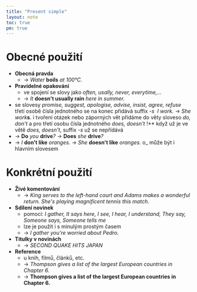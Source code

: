 ```yaml
---
title: "Present simple"
layout: note
toc: true
pm: true
---
```

# Obecné použití
- **Obecná pravda**
    - -> _Water_ **boils** _at 100°C._
- **Pravidelné opakování**
    - ve spojení se slovy jako _often, usally, never, everytime,..._
    - -> _It_ **doesn't usually rain** _here in summer._
- se slovesy _promise, suggest, apologise, advise, insist, agree, refuse_
 třetí osobě čísla jednotného se na konec přidává suffix _-s_
 _I work._ -> _She work_**s**.
i tvoření otázek nebo záporných vět přidáme do věty sloveso _do, don't_ a pro třetí osobu čísla jednotného _does, doesn't_
!** když už je ve větě _does, doesn't_, suffix _-s_ už se nepřídává
- -> **Do** _you_ **drive**_?_ -> **Does** _she_ **drive**_?_
- -> _I_ **don't like** _oranges._ -> _She_ **doesn't like** _oranges._
o_ může být i hlavním slovesem
# Konkrétní použití
- **Živé komentování**
    - -> _King serves to the left-hand court and Adams makes a wonderful return. She's playing magnificent tennis this match._
- **Sdílení novinek**
    - pomocí: _I gather, It says here, I see, I hear, I understand, They say, Someone says, Someone tells me_
    - lze je použít i s minulým prostým časem
    - -> _I gather you're worried about Pedro._
- **Titulky v novinách**
    - -> _SECOND QUAKE HITS JAPAN_
- **Reference**
    - u knih, filmů, článků, etc.
    - -> _Thompson gives a list of the largest European countries in Chapter 6._
    - -> __Thompson gives a list of the largest European countries in Chapter 6.__
